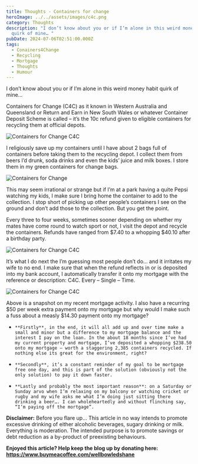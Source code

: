 ```yaml
---
title: Thoughts - Containers for change
heroImage: ../../assets/images/c4c.png
category: Thoughts
description: "I don’t know about you or if I’m alone in this weird money habit
  quirk of mine… "
pubDate: 2024-07-06T02:51:00.000Z
tags:
  - Conainers4Change
  - Recycling
  - Mortgage
  - Thoughts
  - Humour
---
```

I don’t know about you or if I’m alone in this weird money habit quirk of mine… 

Containers for Change (C4C) as it known in Western Australia and Queensland or Return and Earn in New South Wales or whatever Container Deposit Scheme is called – it’s the 10c refund given to eligible containers for recycling them at official depots. 

![Containers for Change C4C](../../assets/images/c4c-containers.jpg "C4C")

I religiously save up my containers until I have about 2 bags full of containers before taking them to the recycling depot. I collect them from beers I’d drunk, soda drinks and even the kids’ juice and milk boxes. I store them in my green containers for change bags. 

![Containers for Change](../../assets/images/c4c-bag.jpg "C4C")

This may seem irrational or strange but if I’m at a park having a quite Pepsi watching my kids, I make sure I bring home the container to add to the collection. I stop short of picking up other people’s containers I see on the ground and don’t add those to the collection. But you get the point. 

Every three to four weeks, sometimes sooner depending on whether my mates have come round to watch sport or not, I visit the depot and recycle the containers. Refunds have ranged from $7.40 to a whopping $40.10 after a birthday party.

![Containers for Change C4C](../../assets/images/c4c-receipt.jpg "C4C")

It’s what I do next the I’m guessing most people don’t do… and it irritates my wife to no end. I make sure that when the refund reflects in or is deposited into my bank account, I automatically transfer it onto my mortgage with the reference or description: C4C. Every – Single – Time. 

![Containers for Change C4C](../../assets/images/c4c-mortgage-deposits.png "C4C")

Above is a snapshot on my recent mortgage activity. I also have a recurring $50 per week extra payment onto my mortgage but why would I make such a fuss about a measly $14.30 payment onto my mortgage? 

* ```
  **Firstly**, in the end, it will all add up and over time make a small and minor but a difference to my mortgage balance and the interest I pay on the loan. In the about 18 months since I’ve had my current property and mortgage, I’ve deposited a whopping $238.50 onto my mortgage – worth a staggering 2,385 containers recycled. If nothing else its great for the environment, right? 
  ```
* ```
  **Secondly**, it’s a constant reminder of my goal to be mortgage free one day, and this is part of the solution (obviously not the only solution) to pay it down faster. 
  ```
* ```
  **Lastly and probably the most important reason**: on a Saturday or Sunday arvo when I’m relaxing on my balcony or watching cricket or rugby and my wife asks me what I’m doing just sitting there drinking a beer…. I can wholeheartedly and without flinching say, “I’m paying off the mortgage”. 
  ```

**Disclaimer:** Before you flare up… This article in no way intends to promote excessive drinking of either alcoholic beverages, sugary drinking or milk. Everything is moderation. The intended purpose is to promote savings or debt reduction as a by-product of preexisting behaviours.

**Enjoyed this article? Help keep the blog up by donating here: https://www.buymeacoffee.com/wellbowledshane**
